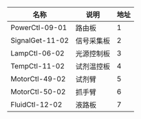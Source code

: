 |名称|说明|地址|
|--|--|--|
|PowerCtl-09-01|路由板|1|
|SignalGet-11-02|信号采集板|2|
|LampCtl-06-02|光源控制板|3|
|TempCtl-11-02|试剂温控板|4|
|MotorCtl-49-02|试剂臂|5|
|MotorCtl-50-02|抓手臂|6|
|FluidCtl-12-02|液路板|7|